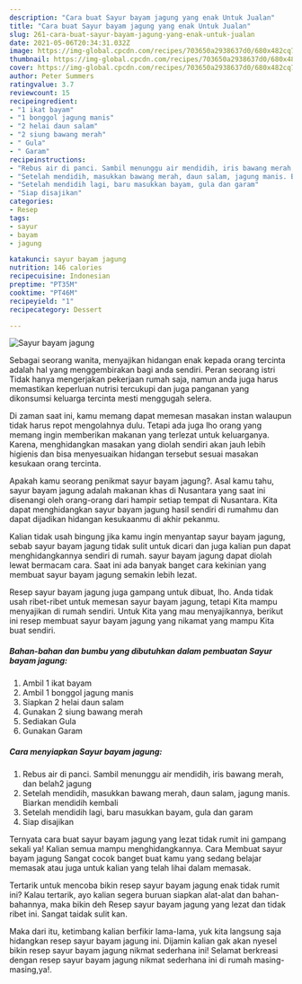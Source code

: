 ```yaml
---
description: "Cara buat Sayur bayam jagung yang enak Untuk Jualan"
title: "Cara buat Sayur bayam jagung yang enak Untuk Jualan"
slug: 261-cara-buat-sayur-bayam-jagung-yang-enak-untuk-jualan
date: 2021-05-06T20:34:31.032Z
image: https://img-global.cpcdn.com/recipes/703650a2938637d0/680x482cq70/sayur-bayam-jagung-foto-resep-utama.jpg
thumbnail: https://img-global.cpcdn.com/recipes/703650a2938637d0/680x482cq70/sayur-bayam-jagung-foto-resep-utama.jpg
cover: https://img-global.cpcdn.com/recipes/703650a2938637d0/680x482cq70/sayur-bayam-jagung-foto-resep-utama.jpg
author: Peter Summers
ratingvalue: 3.7
reviewcount: 15
recipeingredient:
- "1 ikat bayam"
- "1 bonggol jagung manis"
- "2 helai daun salam"
- "2 siung bawang merah"
- " Gula"
- " Garam"
recipeinstructions:
- "Rebus air di panci. Sambil menunggu air mendidih, iris bawang merah, dan belah2 jagung"
- "Setelah mendidih, masukkan bawang merah, daun salam, jagung manis. Biarkan mendidih kembali"
- "Setelah mendidih lagi, baru masukkan bayam, gula dan garam"
- "Siap disajikan"
categories:
- Resep
tags:
- sayur
- bayam
- jagung

katakunci: sayur bayam jagung 
nutrition: 146 calories
recipecuisine: Indonesian
preptime: "PT35M"
cooktime: "PT46M"
recipeyield: "1"
recipecategory: Dessert

---
```



![Sayur bayam jagung](https://img-global.cpcdn.com/recipes/703650a2938637d0/680x482cq70/sayur-bayam-jagung-foto-resep-utama.jpg)

Sebagai seorang wanita, menyajikan hidangan enak kepada orang tercinta adalah hal yang menggembirakan bagi anda sendiri. Peran seorang istri Tidak hanya mengerjakan pekerjaan rumah saja, namun anda juga harus memastikan keperluan nutrisi tercukupi dan juga panganan yang dikonsumsi keluarga tercinta mesti menggugah selera.

Di zaman  saat ini, kamu memang dapat memesan masakan instan walaupun tidak harus repot mengolahnya dulu. Tetapi ada juga lho orang yang memang ingin memberikan makanan yang terlezat untuk keluarganya. Karena, menghidangkan masakan yang diolah sendiri akan jauh lebih higienis dan bisa menyesuaikan hidangan tersebut sesuai masakan kesukaan orang tercinta. 



Apakah kamu seorang penikmat sayur bayam jagung?. Asal kamu tahu, sayur bayam jagung adalah makanan khas di Nusantara yang saat ini disenangi oleh orang-orang dari hampir setiap tempat di Nusantara. Kita dapat menghidangkan sayur bayam jagung hasil sendiri di rumahmu dan dapat dijadikan hidangan kesukaanmu di akhir pekanmu.

Kalian tidak usah bingung jika kamu ingin menyantap sayur bayam jagung, sebab sayur bayam jagung tidak sulit untuk dicari dan juga kalian pun dapat menghidangkannya sendiri di rumah. sayur bayam jagung dapat diolah lewat bermacam cara. Saat ini ada banyak banget cara kekinian yang membuat sayur bayam jagung semakin lebih lezat.

Resep sayur bayam jagung juga gampang untuk dibuat, lho. Anda tidak usah ribet-ribet untuk memesan sayur bayam jagung, tetapi Kita mampu menyajikan di rumah sendiri. Untuk Kita yang mau menyajikannya, berikut ini resep membuat sayur bayam jagung yang nikamat yang mampu Kita buat sendiri.

<!--inarticleads1-->

##### Bahan-bahan dan bumbu yang dibutuhkan dalam pembuatan Sayur bayam jagung:

1. Ambil 1 ikat bayam
1. Ambil 1 bonggol jagung manis
1. Siapkan 2 helai daun salam
1. Gunakan 2 siung bawang merah
1. Sediakan  Gula
1. Gunakan  Garam




<!--inarticleads2-->

##### Cara menyiapkan Sayur bayam jagung:

1. Rebus air di panci. Sambil menunggu air mendidih, iris bawang merah, dan belah2 jagung
1. Setelah mendidih, masukkan bawang merah, daun salam, jagung manis. Biarkan mendidih kembali
1. Setelah mendidih lagi, baru masukkan bayam, gula dan garam
1. Siap disajikan




Ternyata cara buat sayur bayam jagung yang lezat tidak rumit ini gampang sekali ya! Kalian semua mampu menghidangkannya. Cara Membuat sayur bayam jagung Sangat cocok banget buat kamu yang sedang belajar memasak atau juga untuk kalian yang telah lihai dalam memasak.

Tertarik untuk mencoba bikin resep sayur bayam jagung enak tidak rumit ini? Kalau tertarik, ayo kalian segera buruan siapkan alat-alat dan bahan-bahannya, maka bikin deh Resep sayur bayam jagung yang lezat dan tidak ribet ini. Sangat taidak sulit kan. 

Maka dari itu, ketimbang kalian berfikir lama-lama, yuk kita langsung saja hidangkan resep sayur bayam jagung ini. Dijamin kalian gak akan nyesel bikin resep sayur bayam jagung nikmat sederhana ini! Selamat berkreasi dengan resep sayur bayam jagung nikmat sederhana ini di rumah masing-masing,ya!.

